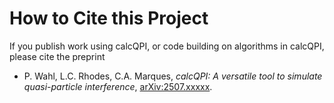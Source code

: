 How to Cite this Project
========================

If you publish work using calcQPI, or code building on algorithms in calcQPI, please cite the preprint

- P. Wahl, L.C. Rhodes, C.A. Marques, *calcQPI: A versatile tool to simulate quasi-particle interference*, [arXiv:2507.xxxxx](https://doi.org/10.48550/arXiv.2507.xxxxx).

